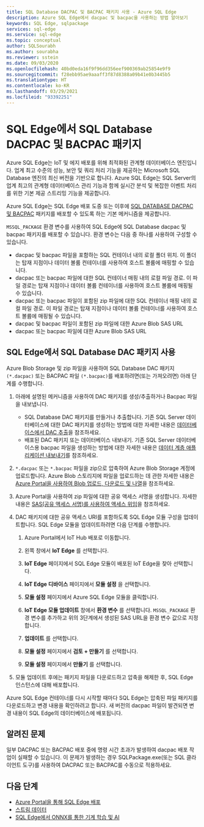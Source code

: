 ```yaml
---
title: SQL Database DACPAC 및 BACPAC 패키지 사용 - Azure SQL Edge
description: Azure SQL Edge에서 dacpac 및 bacpac을 사용하는 방법 알아보기
keywords: SQL Edge, sqlpackage
services: sql-edge
ms.service: sql-edge
ms.topic: conceptual
author: SQLSourabh
ms.author: sourabha
ms.reviewer: sstein
ms.date: 09/03/2020
ms.openlocfilehash: 40bd0eda16f9f96dd356eef900369ab25854e9f9
ms.sourcegitcommit: f28ebb95ae9aaaff3f87d8388a09b41e0b3445b5
ms.translationtype: HT
ms.contentlocale: ko-KR
ms.lasthandoff: 03/29/2021
ms.locfileid: "93392251"
---
```

# <a name="sql-database-dacpac-and-bacpac-packages-in-sql-edge"></a>SQL Edge에서 SQL Database DACPAC 및 BACPAC 패키지

Azure SQL Edge는 IoT 및 에지 배포를 위해 최적화된 관계형 데이터베이스 엔진입니다. 업계 최고 수준의 성능, 보안 및 쿼리 처리 기능을 제공하는 Microsoft SQL Database 엔진의 최신 버전을 기반으로 합니다. Azure SQL Edge는 SQL Server의 업계 최고의 관계형 데이터베이스 관리 기능과 함께 실시간 분석 및 복잡한 이벤트 처리를 위한 기본 제공 스트리밍 기능을 제공합니다.

Azure SQL Edge는 SQL Edge 배포 도중 또는 이후에 [SQL DATABASE DACPAC 및 BACPAC](/sql/relational-databases/data-tier-applications/data-tier-applications) 패키지를 배포할 수 있도록 하는 기본 메커니즘을 제공합니다.

`MSSQL_PACKAGE` 환경 변수를 사용하여 SQL Edge에 SQL Database dacpac 및 bacpac 패키지를 배포할 수 있습니다. 환경 변수는 다음 중 하나를 사용하여 구성할 수 있습니다.  
- dacpac 및 bacpac 파일을 포함하는 SQL 컨테이너 내의 로컬 폴더 위치. 이 폴더는 탑재 지점이나 데이터 볼륨 컨테이너를 사용하여 호스트 볼륨에 매핑할 수 있습니다. 
- dacpac 또는 bacpac 파일에 대한 SQL 컨테이너 매핑 내의 로컬 파일 경로. 이 파일 경로는 탑재 지점이나 데이터 볼륨 컨테이너를 사용하여 호스트 볼륨에 매핑될 수 있습니다. 
- dacpac 또는 bacpac 파일이 포함된 zip 파일에 대한 SQL 컨테이너 매핑 내의 로컬 파일 경로. 이 파일 경로는 탑재 지점이나 데이터 볼륨 컨테이너를 사용하여 호스트 볼륨에 매핑될 수 있습니다. 
- dacpac 및 bacpac 파일이 포함된 zip 파일에 대한 Azure Blob SAS URL
- dacpac 또는 bacpac 파일에 대한 Azure Blob SAS URL 

## <a name="use-a-sql-database-dac-package-with-sql-edge"></a>SQL Edge에서 SQL Database DAC 패키지 사용

Azure Blob Storage 및 zip 파일을 사용하여 SQL Database DAC 패키지 `(*.dacpac)` 또는 BACPAC 파일 `(*.bacpac)`를 배포하려면(또는 가져오려면) 아래 단계를 수행합니다. 

1. 아래에 설명된 메커니즘을 사용하여 DAC 패키지를 생성/추출하거나 Bacpac 파일을 내보냅니다. 
    - SQL Database DAC 패키지를 만들거나 추출합니다. 기존 SQL Server 데이터베이스에 대한 DAC 패키지를 생성하는 방법에 대한 자세한 내용은 [데이터베이스에서 DAC 추출](/sql/relational-databases/data-tier-applications/extract-a-dac-from-a-database/)을 참조하세요.
    - 배포된 DAC 패키지 또는 데이터베이스 내보내기. 기존 SQL Server 데이터베이스용 bacpac 파일을 생성하는 방법에 대한 자세한 내용은 [데이터 계층 애플리케이션 내보내기](/sql/relational-databases/data-tier-applications/export-a-data-tier-application/)를 참조하세요.

2. `*.dacpac` 또는 `*.bacpac` 파일을 zip으로 압축하여 Azure Blob Storage 계정에 업로드합니다. Azure Blob 스토리지에 파일을 업로드하는 데 관한 자세한 내용은 [Azure Portal을 사용하여 Blob 업로드, 다운로드 및 나열](../storage/blobs/storage-quickstart-blobs-portal.md)을 참조하세요.

3. Azure Portal을 사용하여 zip 파일에 대한 공유 액세스 서명을 생성합니다. 자세한 내용은 [SAS(공유 액세스 서명)를 사용하여 액세스 위임](../storage/common/storage-sas-overview.md)을 참조하세요.

4. DAC 패키지에 대한 공유 액세스 URI를 포함하도록 SQL Edge 모듈 구성을 업데이트합니다. SQL Edge 모듈을 업데이트하려면 다음 단계를 수행합니다.

    1. Azure Portal에서 IoT Hub 배포로 이동합니다.

    2. 왼쪽 창에서 **IoT Edge** 를 선택합니다.

    3. **IoT Edge** 페이지에서 SQL Edge 모듈이 배포된 IoT Edge을 찾아 선택합니다.

    4. **IoT Edge 디바이스** 페이지에서 **모듈 설정** 을 선택합니다.

    5. **모듈 설정** 페이지에서 Azure SQL Edge 모듈을 클릭합니다.

    6. **IoT Edge 모듈 업데이트** 창에서 **환경 변수** 를 선택합니다. `MSSQL_PACKAGE` 환경 변수를 추가하고 위의 3단계에서 생성된 SAS URL을 환경 변수 값으로 지정합니다. 

    7. **업데이트** 를 선택합니다.

    8. **모듈 설정** 페이지에서 **검토 + 만들기** 를 선택합니다.

    9. **모듈 설정** 페이지에서 **만들기** 를 선택합니다.

5. 모듈 업데이트 후에는 패키지 파일을 다운로드하고 압축을 해제한 후, SQL Edge 인스턴스에 대해 배포합니다.

Azure SQL Edge 컨테이너를 다시 시작할 때마다 SQL Edge는 압축된 파일 패키지를 다운로드하고 변경 내용을 확인하려고 합니다. 새 버전의 dacpac 파일이 발견되면 변경 내용이 SQL Edge의 데이터베이스에 배포됩니다.

## <a name="known-issue"></a>알려진 문제

일부 DACPAC 또는 BACPAC 배포 중에 명령 시간 초과가 발생하여 dacpac 배포 작업이 실패할 수 있습니다. 이 문제가 발생하는 경우 SQLPackage.exe(또는 SQL 클라이언트 도구)를 사용하여 DACPAC 또는 BACPAC를 수동으로 적용하세요. 

## <a name="next-steps"></a>다음 단계

- [Azure Portal을 통해 SQL Edge 배포](deploy-portal.md)
- [스트림 데이터](stream-data.md)
- [SQL Edge에서 ONNX를 통한 기계 학습 및 AI](onnx-overview.md)